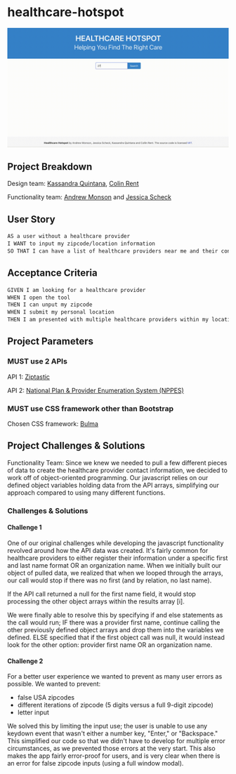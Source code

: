 # healthcare-hotspot

!["Healthcare Hotspot" Demo](./assets/healthcare-hotspot-demo.gif)

## Project Breakdown

Design team:
[Kassandra Quintana](https://github.com/kassandraq), [Colin Rent](https://github.com/Crent99)

Functionality team:
[Andrew Monson](https://github.com/AndrewCMonson) and [Jessica Scheck](https://github.com/Jessmica11)

## User Story

```md
AS a user without a healthcare provider
I WANT to input my zipcode/location information
SO THAT I can have a list of healthcare providers near me and their contact information
```

## Acceptance Criteria

```md
GIVEN I am looking for a healthcare provider
WHEN I open the tool
THEN I can unput my zipcode
WHEN I submit my personal location
THEN I am presented with multiple healthcare providers within my location range with their contact information
```

## Project Parameters

### MUST use 2 APIs

API 1:
[Ziptastic](https://www.ziptasticAPI.com/)

API 2:
[National Plan & Provider Enumeration System (NPPES) ](https://npiregistry.cms.hhs.gov/api-page)

### MUST use CSS framework other than Bootstrap

Chosen CSS framework: [Bulma](https://bulma.io/)

## Project Challenges & Solutions

Functionality Team:
Since we knew we needed to pull a few different pieces of data to create the healthcare provider contact information, we decided to work off of object-oriented programming. Our javascript relies on our defined object variables holding data from the API arrays, simplifying our approach compared to using many different functions.

### Challenges & Solutions

#### Challenge 1

One of our original challenges while developing the javascript functionality revolved around how the API data was created. It's fairly common for healthcare providers to either register their information under a specific first and last name format OR an organization name. When we initially built our object of pulled data, we realized that when we looped through the arrays, our call would stop if there was no first (and by relation, no last name).

If the API call returned a null for the first name field, it would stop processing the other object arrays within the results array [i].

We were finally able to resolve this by specifying if and else statements as the call would run; IF there was a provider first name, continue calling the other previously defined object arrays and drop them into the variables we defined. ELSE specified that if the first object call was null, it would instead look for the other option: provider first name OR an organization name.

#### Challenge 2

For a better user experience we wanted to prevent as many user errors as possible. We wanted to prevent:

- false USA zipcodes
- different iterations of zipcode (5 digits versus a full 9-digit zipcode)
- letter input

We solved this by limiting the input use; the user is unable to use any keydown event that wasn't either a number key, "Enter," or "Backspace." This simplified our code so that we didn't have to develop for multiple error circumstances, as we prevented those errors at the very start. This also makes the app fairly error-proof for users, and is very clear when there is an error for false zipcode inputs (using a full window modal).
